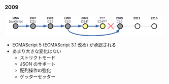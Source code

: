 ### 2009

![timeline](resources/history-2009.png)

* ECMAScript 5 (ECMAScript 3.1 改め) が承認される
* あまり大きな変化はない
  - ストリクトモード
  - JSON のサポート
  - 配列操作の強化
  - ゲッターセッター
